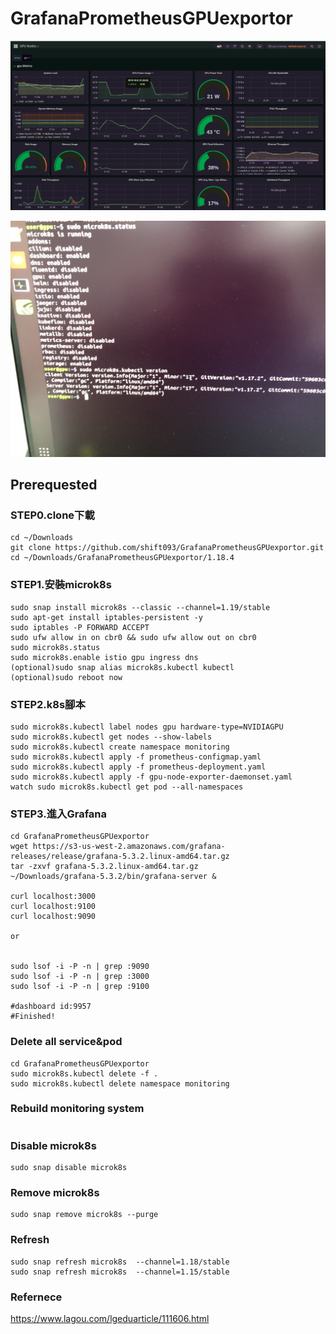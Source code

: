 # GrafanaPrometheusGPUexportor

![Alt text](/img/dashboard.jpg "Gpu monitoring dashboard")

![Alt text](/img/S__31883305.jpg)

## Prerequested
 ### STEP0.clone下載
 ```
 cd ~/Downloads
 git clone https://github.com/shift093/GrafanaPrometheusGPUexportor.git
 cd ~/Downloads/GrafanaPrometheusGPUexportor/1.18.4
 ```
 ### STEP1.安裝microk8s
 ```
 sudo snap install microk8s --classic --channel=1.19/stable
 sudo apt-get install iptables-persistent -y
 sudo iptables -P FORWARD ACCEPT
 sudo ufw allow in on cbr0 && sudo ufw allow out on cbr0
 sudo microk8s.status
 sudo microk8s.enable istio gpu ingress dns
 (optional)sudo snap alias microk8s.kubectl kubectl
 (optional)sudo reboot now
 ```
 ### STEP2.k8s腳本
 ```shell
 sudo microk8s.kubectl label nodes gpu hardware-type=NVIDIAGPU
 sudo microk8s.kubectl get nodes --show-labels
 sudo microk8s.kubectl create namespace monitoring
 sudo microk8s.kubectl apply -f prometheus-configmap.yaml
 sudo microk8s.kubectl apply -f prometheus-deployment.yaml
 sudo microk8s.kubectl apply -f gpu-node-exporter-daemonset.yaml
 watch sudo microk8s.kubectl get pod --all-namespaces
 ```
 ### STEP3.進入Grafana
 ```
 cd GrafanaPrometheusGPUexportor
 wget https://s3-us-west-2.amazonaws.com/grafana-releases/release/grafana-5.3.2.linux-amd64.tar.gz
 tar -zxvf grafana-5.3.2.linux-amd64.tar.gz
 ~/Downloads/grafana-5.3.2/bin/grafana-server &
 
 curl localhost:3000
 curl localhost:9100
 curl localhost:9090
 
 or
 
 
 sudo lsof -i -P -n | grep :9090
 sudo lsof -i -P -n | grep :3000
 sudo lsof -i -P -n | grep :9100
 
 #dashboard id:9957
 #Finished!
 ```
 
### Delete all service&pod
```
cd GrafanaPrometheusGPUexportor
sudo microk8s.kubectl delete -f .
sudo microk8s.kubectl delete namespace monitoring
```

### Rebuild monitoring system
```
```

### Disable microk8s
```
sudo snap disable microk8s
```
 
### Remove microk8s
```
sudo snap remove microk8s --purge
```

### Refresh
```
sudo snap refresh microk8s  --channel=1.18/stable
sudo snap refresh microk8s  --channel=1.15/stable
```

### Refernece

https://www.lagou.com/lgeduarticle/111606.html
